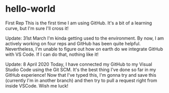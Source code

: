 # hello-world
First Rep
This is the first time I am using GitHub. It's a bit of a learning curve, but I'm sure I'll cross it!

Update: 31st March
I'm kinda getting used to the environment. By now, I am actively working on four reps and GitHub has been quite helpful. Nevertheless, I'm unable to figure out how on earth do we integrate GitHub with VS Code. If I can do that, nothing like it!

Update: 8 April 2020
Today, I have connected my GitHub to my Visual Studio Code using the Git SCM. It's the best thing I've done so far in my GitHub experience! Now that I've typed this, I'm gonna try and save this (currently I'm in another branch) and then try to pull a request right from inside VSCode. Wish me luck!